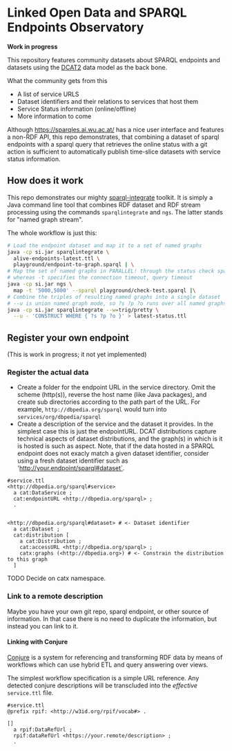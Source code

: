 # Linked Open Data and SPARQL Endpoints Observatory

**Work in progress**

This repository features community datasets about SPARQL endpoints and datasets using the [DCAT2](https://www.w3.org/TR/vocab-dcat-2/) data model as the back bone.

What the community gets from this

* A list of service URLS
* Dataset identifiers and their relations to services that host them
* Service Status information (online/offline)
* More information to come

Although https://sparqles.ai.wu.ac.at/ has a nice user interface and features a non-RDF API, this repo demonstrates, that combining a dataset of sparql endpoints with a sparql query that retrieves the online status with a git action is sufficient to automatically publish time-slice datasets with service status information.


## How does it work
This repo demonstrates our mighty [sparql-integrate](https://github.com/SmartDataAnalytics/SparqlIntegrate) toolkit. It is simply a Java command line tool that combines RDF dataset and RDF stream processing using the commands `sparqlintegrate` and `ngs`. The latter stands for "named graph stream".

The whole workflow is just this:
```bash
# Load the endpoint dataset and map it to a set of named graphs
java -cp si.jar sparqlintegrate \
  alive-endpoints-latest.ttl \
  playground/endpoint-to-graph.sparql | \
# Map the set of named graphs in PARALLEL! through the status check sparql query
# whereas -t specifies the connection timeout, query timeout
java -cp si.jar ngs \
  map -t '5000,5000' --sparql playground/check-test.sparql |\
# Combine the triples of resulting named graphs into a single dataset
# --u is union named graph mode, so ?s ?p ?o runs over all named graphs
java -cp si.jar sparqlintegrate --w=trig/pretty \
  --u - 'CONSTRUCT WHERE { ?s ?p ?o }' > latest-status.ttl
```

## Register your own endpoint 
(This is work in progress; it not yet implemented)


### Register the actual data

* Create a folder for the endpoint URL in the service directory. Omit the scheme (http(s)), reverse the host name (like Java packages), and create sub directories according to the path part of the URL. For example, `http://dbpedia.org/sparql` would turn into `services/org/dbpedia/sparql`
* Create a description of the service and the dataset it provides. In the simplest case this is just the endpointURL. DCAT distributions capture technical aspects of dataset distributions, and the graph(s) in which is it is hosted is such as aspect.
Note, that if the data hosted in a SPARQL endpoint does not exacly match a given dataset identifier, consider using a fresh dataset identifier such as 'http://your.endpoint/sparql#dataset`.

```turtle
#service.ttl
<http://dbpedia.org/sparql#service>
  a cat:DataService ;
  cat:endpointURL <http://dbpedia.org/sparql> ;
  .


<http://dbpedia.org/sparql#dataset> # <- Dataset identifier
  a cat:Dataset ;
  cat:distribution [
    a cat:Distribution ;
    cat:accessURL <http://dbpedia.org/sparql> ;
    catx:graphs (<http://dbpedia.org>) # <- Constrain the distribution to this graph
  ]
```
TODO Decide on catx namespace.


### Link to a remote description
Maybe you have your own git repo, sparql endpoint, or other source of information.
In that case there is no need to duplicate the information, but instead you can link to it.


#### Linking with Conjure
[Conjure](https://github.com/SmartDataAnalytics/Conjure/) is a system for referencing and transforming RDF data by means of workflows which can use hybrid ETL and query answering over views.

The simplest workflow specification is a simple URL reference. Any detected conjure descriptions will be transcluded into the _effective_ `service.ttl` file.
```
#service.ttl
@prefix rpif: <http://w3id.org/rpif/vocab#> .

[]
  a rpif:DataRefUrl ;
  rpif:dataRefUrl <https://your.remote/description> ;
  .
```



